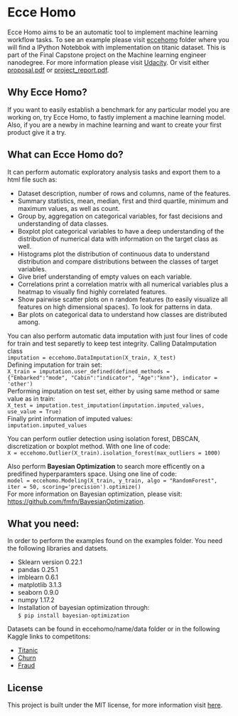 # Ecce Homo
Ecce Homo aims to be an automatic tool to implement machine learning workflow tasks. To see an example please visit [eccehomo](https://github.com/mauriciomani/Capstone-Project/tree/master/eccehomo) folder where you will find a IPython Notebbok with implementation on titanic dataset.
This is part of the Final Capstone project on the Machine learning engineer nanodegree. For more information please visit [Udacity](https://www.udacity.com/course/machine-learning-engineer-nanodegree--nd009t).
Or visit either [proposal.pdf](https://github.com/mauriciomani/Capstone-Project/blob/master/proposal.pdf) or [project_report.pdf](https://github.com/mauriciomani/Capstone-Project/blob/master/project_report.pdf).
## Why Ecce Homo?
If you want to easily establish a benchmark for any particular model you are working on, try Ecce Homo, to fastly implement a machine learning model. Also, if you are a newby in machine learning and want to create your first product give it a try.
## What can Ecce Homo do?
It can perform automatic exploratory analysis tasks and export them to a html file such as:
* Dataset description, number of rows and columns, name of the features. 
* Summary statistics, mean, median, first and third quartile, minimum and maximum values, as well as count. 
* Group by, aggregation on categorical variables, for fast decisions and understanding of data classes. 
* Boxplot plot categorical variables to have a deep understanding of the distribution of numerical data with information on the target class as well. 
* Histograms plot the distribution of continuous data to understand distribution and compare distributions between the classes of target variables. 
* Give brief understanding of empty values on each variable. 
* Correlations print a correlation matrix with all numerical variables plus a heatmap to visually find highly correlated features. 
* Show pairwise scatter plots on n random features (to easily visualize all features on high dimensional spaces). To look for patterns in data. 
* Bar plots on categorical data to understand how classes are distributed among. 


You can also perform automatic data imputation with just four lines of code for train and test separetly to keep test integrity. Calling DataImputation class<br>
`imputation = eccehomo.DataImputation(X_train, X_test)`<br>
Defining imputation for train set:<br>
`X_train = imputation.user_defined(defined_methods = {"Embarked":"mode", "Cabin":"indicator", "Age":"knn"}, indicator = 'other')`<br>
Performing imputation on test set, either by using same method or same value as in train:<br>
`X_test = imputation.test_imputation(imputation.imputed_values, use_value = True)`<br>
Finally print information of imputed values:<br>
`imputation.imputed_values`<br>

You can perform outlier detection using isolation forest, DBSCAN, discretization or boxplot method. With one line of code:<br>
`X = eccehomo.Outlier(X_train).isolation_forest(max_outliers = 1000)`<br>

Also perform **Bayesian Optimization** to search more efficently on a predifined hyperparamters space. Using one line of code:<br>
`model = eccehomo.Modeling(X_train, y_train, algo = "RandomForest", iter = 50, scoring='precision').optimize()`<br>
For more information on Bayesian optimization, please visit: https://github.com/fmfn/BayesianOptimization.

## What you need:
In order to perform the examples found on the examples folder. You need the following libraries and datsets.
* Sklearn version 0.22.1
* pandas 0.25.1
* imblearn 0.6.1
* matplotlib 3.1.3
* seaborn 0.9.0
* numpy 1.17.2
* Installation of bayesian optimization through:<br>
`$ pip install bayesian-optimization`<br>

Datasets can be found in eccehomo/name/data folder or in the following Kaggle links to competitons:
* [Titanic](https://www.kaggle.com/c/titanic)
* [Churn](https://www.kaggle.com/c/ic20182)
* [Fraud](https://www.kaggle.com/c/competetion1/data)

## License
This project is built under the MIT license, for more information visit [here](https://github.com/mauriciomani/Capstone-Project/blob/master/LICENSE.txt).
